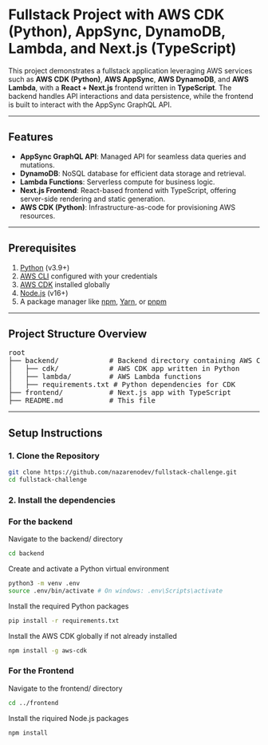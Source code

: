 # Fullstack Project with AWS CDK (Python), AppSync, DynamoDB, Lambda, and Next.js (TypeScript)

This project demonstrates a fullstack application leveraging AWS services such as **AWS CDK (Python)**, **AWS AppSync**, **AWS DynamoDB**, and **AWS Lambda**, with a **React + Next.js** frontend written in **TypeScript**. The backend handles API interactions and data persistence, while the frontend is built to interact with the AppSync GraphQL API.

---

## Features

- **AppSync GraphQL API**: Managed API for seamless data queries and mutations.
- **DynamoDB**: NoSQL database for efficient data storage and retrieval.
- **Lambda Functions**: Serverless compute for business logic.
- **Next.js Frontend**: React-based frontend with TypeScript, offering server-side rendering and static generation.
- **AWS CDK (Python)**: Infrastructure-as-code for provisioning AWS resources.

---

## Prerequisites

1. [Python](https://www.python.org/) (v3.9+)
2. [AWS CLI](https://aws.amazon.com/cli/) configured with your credentials
3. [AWS CDK](https://docs.aws.amazon.com/cdk/latest/guide/work-with-cdk-python.html) installed globally
4. [Node.js](https://nodejs.org/) (v16+)
5. A package manager like [npm](https://npmjs.com/), [Yarn](https://yarnpkg.com/), or [pnpm](https://pnpm.io/)

---

## Project Structure Overview
<pre>
root
├── backend/            # Backend directory containing AWS CDK and Lambda functions
│   ├── cdk/            # AWS CDK app written in Python
│   ├── lambda/         # AWS Lambda functions
│   ├── requirements.txt # Python dependencies for CDK
├── frontend/           # Next.js app with TypeScript
├── README.md           # This file
</pre>

---

## Setup Instructions

### 1. Clone the Repository

```bash
git clone https://github.com/nazarenodev/fullstack-challenge.git
cd fullstack-challenge
```

### 2. Install the dependencies

### For the backend
Navigate to the backend/ directory
```bash
cd backend
```

Create and activate a Python virtual environment
```bash
python3 -m venv .env
source .env/bin/activate # On windows: .env\Scripts\activate
```

Install the required Python packages
```bash
pip install -r requirements.txt
```

Install the AWS CDK globally if not already installed
```bash
npm install -g aws-cdk
```

### For the Frontend

Navigate to the frontend/ directory
```bash
cd ../frontend
```

Install the riquired Node.js packages
```bash
npm install
```

